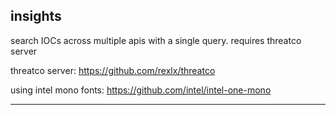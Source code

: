 ## insights

search IOCs across multiple apis with a single query. requires threatco server

threatco server:
https://github.com/rexlx/threatco

using intel mono fonts:
https://github.com/intel/intel-one-mono

<hr>

<!-- ### example -->
<!-- <img src="data/ko.png" width="500" />
<img src="data/ok.png" width="500" /> -->
<!-- ![example](data/ko.png)
![example2](data/ok.png) -->

